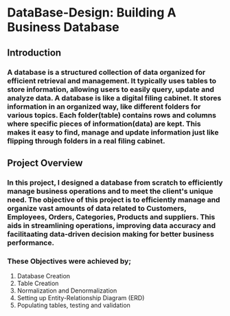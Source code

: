  # DataBase-Design: Building A Business Database
## Introduction
### A database is a structured collection of data organized for efficient retrieval and management. It typically uses tables to store information, allowing users to easily query, update and analyze data. A database is like a digital filing cabinet. It stores information in an organized way, like different folders for various topics. Each folder(table) contains rows and columns where specific pieces of information(data) are kept. This makes it easy to find, manage and update information just like flipping through folders in a real filing cabinet.
## Project Overview
### In this project, I designed a database from scratch to efficiently manage business operations and to meet the client's unique need. The objective of this project is to efficiently manage and organize vast amounts of data related to Customers, Employees, Orders, Categories, Products and suppliers. This aids in streamlining operations, improving data accuracy and facilitaating data-driven decision making for better business performance. 
### These Objectives were achieved by;
1. Database Creation
2. Table Creation
3. Normalization and Denormalization
4. Setting up Entity-Relationship Diagram (ERD)
5. Populating tables, testing and validation
